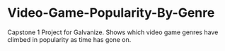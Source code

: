 # Video-Game-Popularity-By-Genre
Capstone 1 Project for Galvanize. Shows which video game genres have climbed in popularity as time has gone on.
